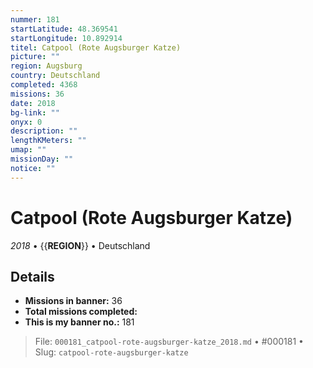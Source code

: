 ```yaml
---
nummer: 181
startLatitude: 48.369541
startLongitude: 10.892914
titel: Catpool (Rote Augsburger Katze)
picture: ""
region: Augsburg
country: Deutschland
completed: 4368
missions: 36
date: 2018
bg-link: ""
onyx: 0
description: ""
lengthKMeters: ""
umap: ""
missionDay: ""
notice: ""
---
```

# Catpool (Rote Augsburger Katze)

*2018* • {{__REGION__}} • Deutschland





## Details

- **Missions in banner:** 36
- **Total missions completed:** 
- **This is my banner no.:** 181






> File: `000181_catpool-rote-augsburger-katze_2018.md` • #000181 • Slug: `catpool-rote-augsburger-katze`
